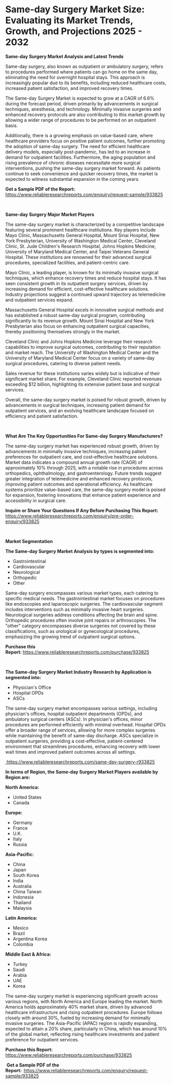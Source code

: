 <p><h1>Same-day Surgery Market Size: Evaluating its Market Trends, Growth, and Projections 2025 - 2032</h1></p><p><strong>Same-day Surgery Market Analysis and Latest Trends</strong></p>
<p><p>Same-day surgery, also known as outpatient or ambulatory surgery, refers to procedures performed where patients can go home on the same day, eliminating the need for overnight hospital stays. This approach is increasingly popular due to its benefits, including reduced healthcare costs, increased patient satisfaction, and improved recovery times. </p><p>The Same-day Surgery Market is expected to grow at a CAGR of 6.6% during the forecast period, driven primarily by advancements in surgical techniques, anesthesia, and technology. Minimally invasive surgeries and enhanced recovery protocols are also contributing to this market growth by allowing a wider range of procedures to be performed on an outpatient basis. </p><p>Additionally, there is a growing emphasis on value-based care, where healthcare providers focus on positive patient outcomes, further promoting the adoption of same-day surgery. The need for efficient healthcare delivery models, especially post-pandemic, has led to an increase in demand for outpatient facilities. Furthermore, the aging population and rising prevalence of chronic diseases necessitate more surgical interventions, pushing the same-day surgery market forward. As patients continue to seek convenience and quicker recovery times, the market is expected to witness substantial expansion in the coming years.</p></p>
<p><strong>Get a Sample PDF of the Report:&nbsp;</strong> <a href="https://www.reliableresearchreports.com/enquiry/request-sample/933825?utm_campaign=2809&utm_medium=2&utm_source=Github&utm_content=ia&utm_term=13042025&utm_id=same-day-surgery">https://www.reliableresearchreports.com/enquiry/request-sample/933825</a></p>
<p>&nbsp;</p>
<p><strong>Same-day Surgery Major Market Players</strong></p>
<p><p>The same-day surgery market is characterized by a competitive landscape featuring several prominent healthcare institutions. Key players include Mayo Clinic, Massachusetts General Hospital, Mount Sinai Hospital, New York Presbyterian, University of Washington Medical Center, Cleveland Clinic, St. Jude Children's Research Hospital, Johns Hopkins Medicine, University of Maryland Medical Center, and Taipei Veterans General Hospital. These institutions are renowned for their advanced surgical procedures, specialized facilities, and patient-centric care.</p><p>Mayo Clinic, a leading player, is known for its minimally invasive surgical techniques, which enhance recovery times and reduce hospital stays. It has seen consistent growth in its outpatient surgery services, driven by increasing demand for efficient, cost-effective healthcare solutions. Industry projections suggest a continued upward trajectory as telemedicine and outpatient services expand.</p><p>Massachusetts General Hospital excels in innovative surgical methods and has established a robust same-day surgical program, contributing significantly to its revenue growth. Mount Sinai Hospital and New York Presbyterian also focus on enhancing outpatient surgical capacities, thereby positioning themselves strongly in the market.</p><p>Cleveland Clinic and Johns Hopkins Medicine leverage their research capabilities to improve surgical outcomes, contributing to their reputation and market reach. The University of Washington Medical Center and the University of Maryland Medical Center focus on a variety of same-day surgical procedures, catering to diverse patient needs.</p><p>Sales revenue for these institutions varies widely but is indicative of their significant market share. For example, Cleveland Clinic reported revenues exceeding $12 billion, highlighting its extensive patient base and surgical services.</p><p>Overall, the same-day surgery market is poised for robust growth, driven by advancements in surgical techniques, increasing patient demand for outpatient services, and an evolving healthcare landscape focused on efficiency and patient satisfaction.</p></p>
<p>&nbsp;</p>
<p><strong>What Are The Key Opportunities For Same-day Surgery Manufacturers?</strong></p>
<p><p>The same-day surgery market has experienced robust growth, driven by advancements in minimally invasive techniques, increasing patient preferences for outpatient care, and cost-effective healthcare solutions. Market data indicates a compound annual growth rate (CAGR) of approximately 10% through 2025, with a notable rise in procedures across orthopedics, ophthalmology, and gastroenterology. Future trends suggest greater integration of telemedicine and enhanced recovery protocols, improving patient outcomes and operational efficiency. As healthcare systems prioritize value-based care, the same-day surgery model is poised for expansion, fostering innovations that enhance patient experience and accessibility in surgical care.</p></p>
<p><strong>Inquire or Share Your Questions If Any Before Purchasing This Report:</strong> <a href="https://www.reliableresearchreports.com/enquiry/pre-order-enquiry/933825?utm_campaign=2809&utm_medium=2&utm_source=Github&utm_content=ia&utm_term=13042025&utm_id=same-day-surgery">https://www.reliableresearchreports.com/enquiry/pre-order-enquiry/933825</a></p>
<p>&nbsp;</p>
<p><strong>Market Segmentation</strong></p>
<p><strong>The Same-day Surgery Market Analysis by types is segmented into:</strong></p>
<p><ul><li>Gastrointestinal</li><li>Cardiovascular</li><li>Neurological</li><li>Orthopedic</li><li>Other</li></ul></p>
<p><p>Same-day surgery encompasses various market types, each catering to specific medical needs. The gastrointestinal market focuses on procedures like endoscopies and laparoscopic surgeries. The cardiovascular segment includes interventions such as minimally invasive heart surgeries. Neurological surgeries address conditions affecting the brain and spine. Orthopedic procedures often involve joint repairs or arthroscopies. The "other" category encompasses diverse surgeries not covered by these classifications, such as urological or gynecological procedures, emphasizing the growing trend of outpatient surgical options.</p></p>
<p><strong>Purchase this Report:&nbsp;</strong><a href="https://www.reliableresearchreports.com/purchase/933825?utm_campaign=2809&utm_medium=2&utm_source=Github&utm_content=ia&utm_term=13042025&utm_id=same-day-surgery">https://www.reliableresearchreports.com/purchase/933825</a></p>
<p>&nbsp;</p>
<p><strong>The Same-day Surgery Market Industry Research by Application is segmented into:</strong></p>
<p><ul><li>Physician's Office</li><li>Hospital OPDs</li><li>ASCs</li></ul></p>
<p><p>The same-day surgery market encompasses various settings, including physician's offices, hospital outpatient departments (OPDs), and ambulatory surgical centers (ASCs). In physician's offices, minor procedures are performed efficiently with minimal overhead. Hospital OPDs offer a broader range of services, allowing for more complex surgeries while maintaining the benefit of same-day discharge. ASCs specialize in outpatient surgeries, providing a cost-effective, patient-centered environment that streamlines procedures, enhancing recovery with lower wait times and improved patient outcomes across all settings.</p></p>
<p><a href="https://www.reliableresearchreports.com/same-day-surgery-r933825?utm_campaign=2809&utm_medium=2&utm_source=Github&utm_content=ia&utm_term=13042025&utm_id=same-day-surgery">&nbsp;https://www.reliableresearchreports.com/same-day-surgery-r933825</a></p>
<p><strong>In terms of Region, the Same-day Surgery Market Players available by Region are:</strong></p>
<p>
    <p> <strong> North America: </strong>
        <ul>
            <li>United States</li>
            <li>Canada</li>
        </ul>
        </p> 
    <p> <strong> Europe: </strong>
        <ul>
            <li>Germany</li>
            <li>France</li>
            <li>U.K.</li>
            <li>Italy</li>
            <li>Russia</li>
        </ul>
        </p> 
    <p> <strong> Asia-Pacific: </strong>
        <ul>
            <li>China</li>
            <li>Japan</li>
            <li>South Korea</li>
            <li>India</li>
            <li>Australia</li>
            <li>China Taiwan</li>
            <li>Indonesia</li>
            <li>Thailand</li>
            <li>Malaysia</li>
        </ul>
        </p> 
    <p> <strong> Latin America: </strong>
        <ul>
            <li>Mexico</li>
            <li>Brazil</li>
            <li>Argentina Korea</li>
            <li>Colombia</li>
        </ul>
        </p> 
    <p> <strong> Middle East & Africa: </strong>
        <ul>
            <li>Turkey</li>
            <li>Saudi</li>
            <li>Arabia</li>
            <li>UAE</li>
            <li>Korea</li>
        </ul>
    </p>
    </p>
<p><p>The same-day surgery market is experiencing significant growth across various regions, with North America and Europe leading the market. North America holds approximately 40% market share, driven by advanced healthcare infrastructure and rising outpatient procedures. Europe follows closely with around 30%, fueled by increasing demand for minimally invasive surgeries. The Asia-Pacific (APAC) region is rapidly expanding, expected to attain a 20% share, particularly in China, which has around 10% of the global market, reflecting rising healthcare investments and patient preference for outpatient services.</p></p>
<p><strong>Purchase this Report: </strong><a href="https://www.reliableresearchreports.com/purchase/933825?utm_campaign=2809&utm_medium=2&utm_source=Github&utm_content=ia&utm_term=13042025&utm_id=same-day-surgery">https://www.reliableresearchreports.com/purchase/933825</a></p>
<p>&nbsp;<strong>Get a Sample PDF of the Report:&nbsp;&nbsp;</strong><a href="https://www.reliableresearchreports.com/enquiry/request-sample/933825?utm_campaign=2809&utm_medium=2&utm_source=Github&utm_content=ia&utm_term=13042025&utm_id=same-day-surgery">https://www.reliableresearchreports.com/enquiry/request-sample/933825</a></p>
<p><strong></strong></p>
<p><p></p><p></p><p></p></p>